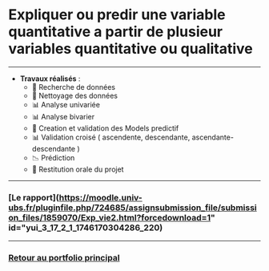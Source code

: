 # Expliquer ou predir une variable quantitative a partir de plusieur variables quantitative ou qualitative
---
- **Travaux réalisés** :
  - 🔎 Recherche de données
  - 🧹 Nettoyage des données
  - 📊 Analyse univariée
  - 📊 Analyse bivarier
  - 📑 Creation et validation des Models predictif
  - 📊 Validation croisé ( ascendente, descendante, ascendante-descendante )
  - 📉 Prédiction
  - 🎤 Restitution orale du projet
---
### [Le rapport](https://moodle.univ-ubs.fr/pluginfile.php/724685/assignsubmission_file/submission_files/1859070/Exp_vie2.html?forcedownload=1" id="yui_3_17_2_1_1746170304286_220)
---
### [Retour au portfolio principal](../README.md)
